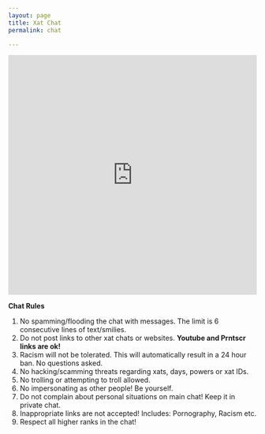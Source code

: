```yaml
---
layout: page
title: Xat Chat
permalink: chat

---
```

<div>
<iframe src="https://xat.com/embed/chat.php#id=159514655&gn=Codys_Nintendo_Room" width="100%" height="486" frameborder="0" scrolling="no"></iframe>
</div>

**Chat Rules**

1. No spamming/flooding the chat with messages. The limit is 6 consecutive lines of text/smilies.
2. Do not post links to other xat chats or websites. **Youtube and Prntscr links are ok!**
3. Racism will not be tolerated. This will automatically result in a 24 hour ban. No questions asked.
4. No hacking/scamming threats regarding xats, days, powers or xat IDs.
5. No trolling or attempting to troll allowed.
6. No impersonating as other people! Be yourself.
7. Do not complain about personal situations on main chat! Keep it in private chat.
8. Inappropriate links are not accepted! Includes: Pornography, Racism etc.
9. Respect all higher ranks in the chat!